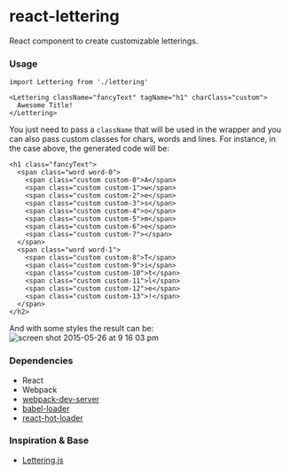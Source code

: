 react-lettering
=====================

React component to create customizable letterings.

### Usage

```
import Lettering from './lettering'

<Lettering className="fancyText" tagName="h1" charClass="custom">
  Awesome Title!
</Lettering>
```

You just need to pass a `className` that will be used in the wrapper and you can also pass custom classes for chars, words and lines. For instance, in the case above, the generated code will be:

```
<h1 class="fancyText">
  <span class="word word-0">
    <span class="custom custom-0">A</span>
    <span class="custom custom-1">w</span>
    <span class="custom custom-2">e</span>
    <span class="custom custom-3">s</span>
    <span class="custom custom-4">o</span>
    <span class="custom custom-5">m</span>
    <span class="custom custom-6">e</span>
    <span class="custom custom-7"></span>
  </span>
  <span class="word word-1">
    <span class="custom custom-8">T</span>
    <span class="custom custom-9">i</span>
    <span class="custom custom-10">t</span>
    <span class="custom custom-11">l</span>
    <span class="custom custom-12">e</span>
    <span class="custom custom-13">!</span>
  </span>
</h2>
```

And with some styles the result can be:
![screen shot 2015-05-26 at 9 16 03 pm](https://cloud.githubusercontent.com/assets/566971/7826142/71ef23d6-03ec-11e5-8a50-de0dd5ae3f60.png)

### Dependencies

* React
* Webpack
* [webpack-dev-server](https://github.com/webpack/webpack-dev-server)
* [babel-loader](https://github.com/babel/babel-loader)
* [react-hot-loader](https://github.com/gaearon/react-hot-loader)

### Inspiration & Base

* [Lettering.js](http://letteringjs.com/)

